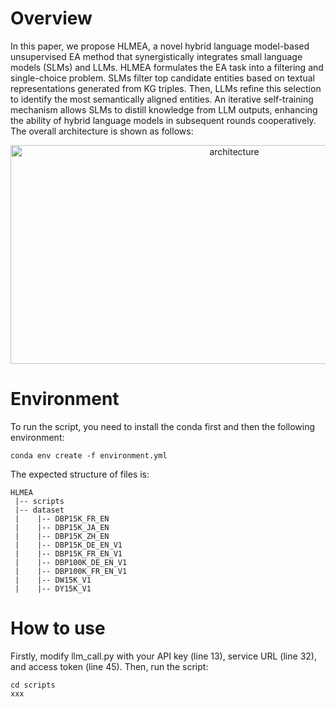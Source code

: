 # Overview

In this paper, we propose HLMEA, a novel hybrid language model-based unsupervised EA method that synergistically integrates small language models (SLMs) and LLMs. HLMEA formulates the EA task into a filtering and single-choice problem. SLMs filter top candidate entities based on textual representations generated from KG triples. Then, LLMs refine this selection to identify the most semantically aligned entities. An iterative self-training mechanism allows SLMs to distill knowledge from LLM outputs, enhancing the ability of hybrid language models in subsequent rounds cooperatively. The overall architecture is shown as follows:
<div align=center>
  <img src="https://github.com/user-attachments/assets/1f7e51ff-9103-4eb3-ba69-7e75bf313553" alt="architecture" width="700" height="350">
</div>

# Environment
To run the script, you need to install the conda first and then the following environment:
```
conda env create -f environment.yml
```

The expected structure of files is:
```
HLMEA
 |-- scripts
 |-- dataset
 |    |-- DBP15K_FR_EN
 |    |-- DBP15K_JA_EN
 |    |-- DBP15K_ZH_EN
 |    |-- DBP15K_DE_EN_V1
 |    |-- DBP15K_FR_EN_V1
 |    |-- DBP100K_DE_EN_V1
 |    |-- DBP100K_FR_EN_V1
 |    |-- DW15K_V1
 |    |-- DY15K_V1
```

# How to use
Firstly, modify llm_call.py with your API key (line 13), service URL (line 32), and access token (line 45).
Then, run the script:
```
cd scripts
xxx
```
